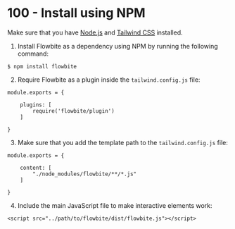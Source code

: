 # 100 - Install using NPM

Make sure that you have [Node.js](https://nodejs.org/en/) and [Tailwind CSS](https://tailwindcss.com/) installed.

1. Install Flowbite as a dependency using NPM by running the following command:

```
$ npm install flowbite
```

2. Require Flowbite as a plugin inside the ```tailwind.config.js``` file:

```
module.exports = {

    plugins: [
        require('flowbite/plugin')
    ]

}
```

3. Make sure that you add the template path to the ```tailwind.config.js``` file:

```
module.exports = {

    content: [
        "./node_modules/flowbite/**/*.js"
    ]

}
```

4. Include the main JavaScript file to make interactive elements work:

```
<script src="../path/to/flowbite/dist/flowbite.js"></script>
```
